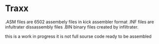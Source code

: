# Traxx

.ASM files are 6502 assembely files in kick assembler format
.INF files are infultrater dissassembly files
.BIN binary files created by infiltrater.

this is a work in progress it is not full sourse code ready to be assembled
